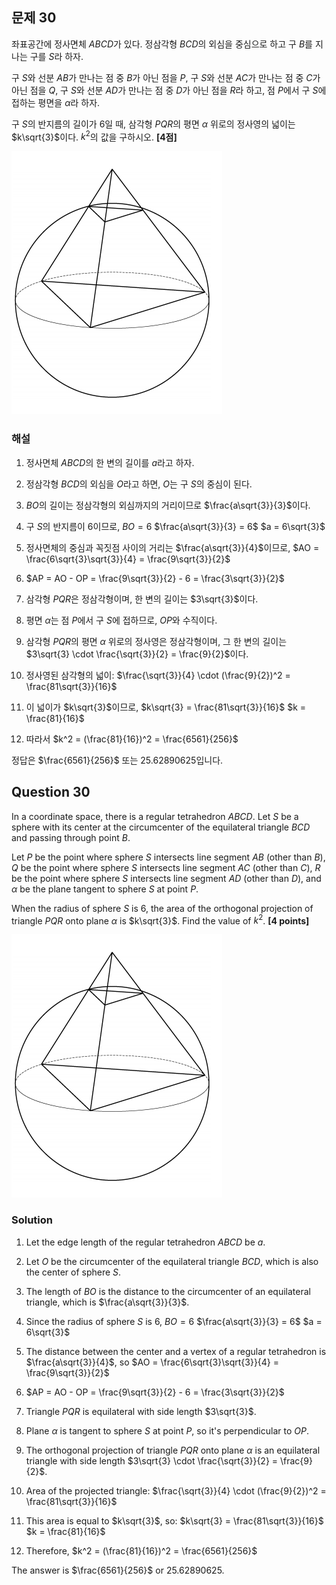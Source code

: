 
## 문제 30

좌표공간에 정사면체 $ABCD$가 있다. 정삼각형 $BCD$의 외심을 중심으로 하고 구 $B$를 지나는 구를 $S$라 하자.

구 $S$와 선분 $AB$가 만나는 점 중 $B$가 아닌 점을 $P$,
구 $S$와 선분 $AC$가 만나는 점 중 $C$가 아닌 점을 $Q$,
구 $S$와 선분 $AD$가 만나는 점 중 $D$가 아닌 점을 $R$라 하고,
점 $P$에서 구 $S$에 접하는 평면을 $\alpha$라 하자.

구 $S$의 반지름의 길이가 6일 때, 삼각형 $PQR$의 평면 $\alpha$
위로의 정사영의 넓이는 $k\sqrt{3}$이다. $k^2$의 값을 구하시오. **[4점]**

![C_30](../Images/C_30.png)

### 해설

1) 정사면체 $ABCD$의 한 변의 길이를 $a$라고 하자.

2) 정삼각형 $BCD$의 외심을 $O$라고 하면, $O$는 구 $S$의 중심이 된다.

3) $BO$의 길이는 정삼각형의 외심까지의 거리이므로 $\frac{a\sqrt{3}}{3}$이다.

4) 구 $S$의 반지름이 6이므로, $BO = 6$
   $\frac{a\sqrt{3}}{3} = 6$
   $a = 6\sqrt{3}$

5) 정사면체의 중심과 꼭짓점 사이의 거리는 $\frac{a\sqrt{3}}{4}$이므로,
   $AO = \frac{6\sqrt{3}\sqrt{3}}{4} = \frac{9\sqrt{3}}{2}$

6) $AP = AO - OP = \frac{9\sqrt{3}}{2} - 6 = \frac{3\sqrt{3}}{2}$

7) 삼각형 $PQR$은 정삼각형이며, 한 변의 길이는 $3\sqrt{3}$이다.

8) 평면 $\alpha$는 점 $P$에서 구 $S$에 접하므로, $OP$와 수직이다.

9) 삼각형 $PQR$의 평면 $\alpha$ 위로의 정사영은 정삼각형이며, 
   그 한 변의 길이는 $3\sqrt{3} \cdot \frac{\sqrt{3}}{2} = \frac{9}{2}$이다.

10) 정사영된 삼각형의 넓이:
    $\frac{\sqrt{3}}{4} \cdot (\frac{9}{2})^2 = \frac{81\sqrt{3}}{16}$

11) 이 넓이가 $k\sqrt{3}$이므로,
    $k\sqrt{3} = \frac{81\sqrt{3}}{16}$
    $k = \frac{81}{16}$

12) 따라서 $k^2 = (\frac{81}{16})^2 = \frac{6561}{256}$

정답은 $\frac{6561}{256}$ 또는 $25.62890625$입니다.

## Question 30

In a coordinate space, there is a regular tetrahedron $ABCD$. Let $S$ be a sphere with its center at the circumcenter of the equilateral triangle $BCD$ and passing through point $B$.

Let $P$ be the point where sphere $S$ intersects line segment $AB$ (other than $B$),
$Q$ be the point where sphere $S$ intersects line segment $AC$ (other than $C$),
$R$ be the point where sphere $S$ intersects line segment $AD$ (other than $D$),
and $\alpha$ be the plane tangent to sphere $S$ at point $P$.

When the radius of sphere $S$ is 6, the area of the orthogonal projection of triangle $PQR$ onto plane $\alpha$ is $k\sqrt{3}$. Find the value of $k^2$. **[4 points]**

![C_30](../Images/C_30.png)

### Solution

1) Let the edge length of the regular tetrahedron $ABCD$ be $a$.

2) Let $O$ be the circumcenter of the equilateral triangle $BCD$, which is also the center of sphere $S$.

3) The length of $BO$ is the distance to the circumcenter of an equilateral triangle, which is $\frac{a\sqrt{3}}{3}$.

4) Since the radius of sphere $S$ is 6, $BO = 6$
   $\frac{a\sqrt{3}}{3} = 6$
   $a = 6\sqrt{3}$

5) The distance between the center and a vertex of a regular tetrahedron is $\frac{a\sqrt{3}}{4}$, so
   $AO = \frac{6\sqrt{3}\sqrt{3}}{4} = \frac{9\sqrt{3}}{2}$

6) $AP = AO - OP = \frac{9\sqrt{3}}{2} - 6 = \frac{3\sqrt{3}}{2}$

7) Triangle $PQR$ is equilateral with side length $3\sqrt{3}$.

8) Plane $\alpha$ is tangent to sphere $S$ at point $P$, so it's perpendicular to $OP$.

9) The orthogonal projection of triangle $PQR$ onto plane $\alpha$ is an equilateral triangle 
   with side length $3\sqrt{3} \cdot \frac{\sqrt{3}}{2} = \frac{9}{2}$.

10) Area of the projected triangle:
    $\frac{\sqrt{3}}{4} \cdot (\frac{9}{2})^2 = \frac{81\sqrt{3}}{16}$

11) This area is equal to $k\sqrt{3}$, so:
    $k\sqrt{3} = \frac{81\sqrt{3}}{16}$
    $k = \frac{81}{16}$

12) Therefore, $k^2 = (\frac{81}{16})^2 = \frac{6561}{256}$

The answer is $\frac{6561}{256}$ or $25.62890625$.